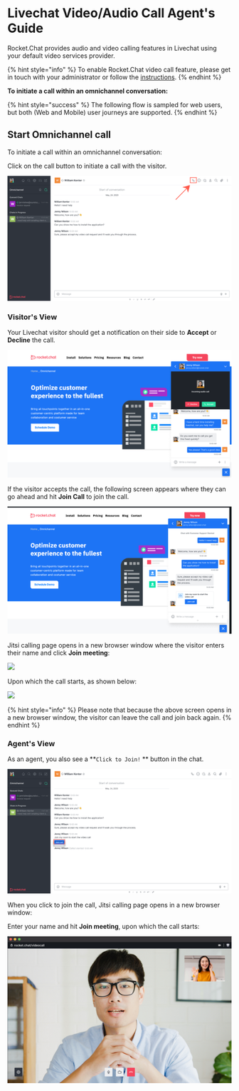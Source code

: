 # Livechat Video/Audio Call Agent's Guide

Rocket.Chat provides audio and video calling features in Livechat using your default video services provider.

{% hint style="info" %}
To enable Rocket.Chat video call feature, please get in touch with your administrator or follow the [instructions](https://docs.rocket.chat/guides/administration/settings/video-conference-admin-guide/omnichannel-video-audio-call-admins-guide).
{% endhint %}

**To initiate a call within an omnichannel conversation:**

{% hint style="success" %}
The following flow is sampled for web users, but both (Web and Mobile) user journeys are supported.
{% endhint %}

## Start Omnichannel call

To initiate a call within an omnichannel conversation:

Click on the call button to initiate a call with the visitor.

![](../../.gitbook/assets/purpledevil0.png)

### Visitor's View

Your Livechat visitor should get a notification on their side to **Accept** or **Decline** the call.

![](../../.gitbook/assets/purpledevil10.png)

If the visitor accepts the call, the following screen appears where they can go ahead and hit **Join Call** to join the call.

![](../../.gitbook/assets/purpledevil300.png)

Jitsi calling page opens in a new browser window where the visitor enters their name and click **Join meeting**:

![](../../.gitbook/assets/2021-12-08\_18-57-02.png)

Upon which the call starts, as shown below:

![](<../../.gitbook/assets/2021-12-08\_19-00-51 (1) (1) (1) (4) (2) (1) (1) (1) (4).png>)

{% hint style="info" %}
Please note that because the above screen opens in a new browser window, the visitor can leave the call and join back again.
{% endhint %}

### Agent's View

As an agent, you also see a \*\*`Click to Join!` \*\* button in the chat.

![](../../.gitbook/assets/purpledevil400.png)

When you click to join the call, Jitsi calling page opens in a new browser window:

Enter your name and hit **Join meeting**, upon which the call starts:

![](../../.gitbook/assets/purpledevil500.png)
